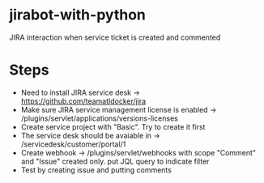 # jirabot-with-python
JIRA interaction when service ticket is created and commented

# Steps
* Need to install JIRA service desk -> https://github.com/teamatldocker/jira
* Make sure JIRA service management license is enabled -> <JIRA IP>/plugins/servlet/applications/versions-licenses
* Create service project with "Basic". Try to create it first
* The service desk should be avaiable in -> <JIRA IP>/servicedesk/customer/portal/1
* Create webhook -> <JIRA IP>/plugins/servlet/webhooks with scope "Comment" and "Issue" created only. put JQL query to indicate filter
* Test by creating issue and putting comments
